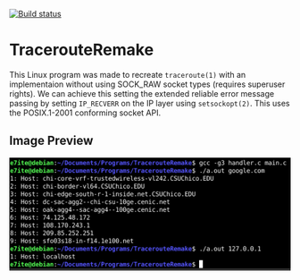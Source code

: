 [![Build status](https://ci.appveyor.com/api/projects/status/jrjssca6sdpl2vo3?svg=true)](https://ci.appveyor.com/project/e7ite/tracerouteremake)

# TracerouteRemake

This Linux program was made to recreate `traceroute(1)` with an implementaion 
without using SOCK_RAW socket types (requires superuser rights). We can achieve this 
setting the extended reliable error message passing by setting `IP_RECVERR` on 
the IP layer using `setsockopt(2)`. This uses the POSIX.1-2001 conforming socket 
API. 

## Image Preview
![](/preview.png)
